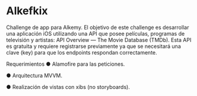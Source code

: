 # Alkefkix

Challenge de app para Alkemy. 
El objetivo de este challenge es desarrollar una aplicación iOS utilizando una API
que posee películas, programas de televisión y artistas: API Overview — The Movie
Database (TMDb). Esta API es gratuita y requiere registrarse previamente ya que se
necesitará una clave (key) para que los endpoints respondan correctamente.

Requerimientos
● Alamofire para las peticiones.

● Arquitectura MVVM.

● Realización de vistas con xibs (no storyboards).

